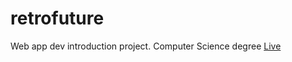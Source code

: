 # retrofuture
Web app dev introduction project.  Computer Science degree 
[Live](https://palharesmagnon.github.io/retrofuture/)